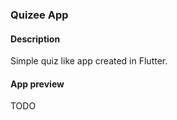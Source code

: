 ### Quizee App


#### Description

Simple quiz like app created in Flutter.

#### App preview

TODO
